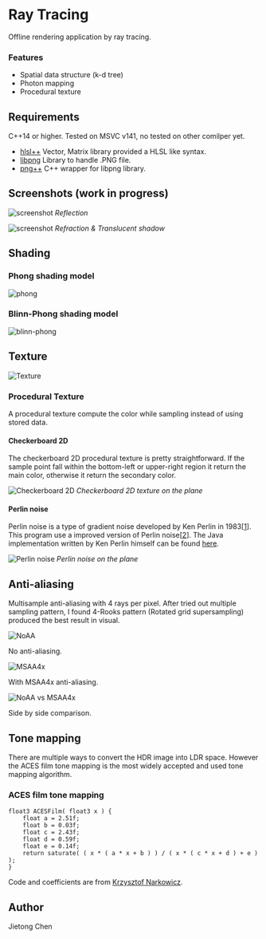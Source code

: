 # Ray Tracing

Offline rendering application by ray tracing.

### Features

- Spatial data structure (k-d tree)
- Photon mapping
- Procedural texture

## Requirements

C++14 or higher. Tested on MSVC v141, no tested on other comilper yet. 

- [hlsl++](https://github.com/redorav/hlslpp)    Vector, Matrix library provided a HLSL like syntax.
- [libpng](http://www.libpng.org/pub/png/libpng.html)    Library to handle .PNG file.
- [png++](https://www.nongnu.org/pngpp/)   C++ wrapper for libpng library.

## Screenshots (work in progress)

![screenshot](https://raw.githubusercontent.com/CJT-Jackton/RayTracing/master/Screenshots/Reflection_1.png "Screenshot 1")
    *Reflection*

![screenshot](https://raw.githubusercontent.com/CJT-Jackton/RayTracing/master/Screenshots/Refraction_2.png "Screenshot 2")
    *Refraction & Translucent shadow*

## Shading

### Phong shading model

![phong](https://raw.githubusercontent.com/CJT-Jackton/RayTracing/master/Screenshots/Checkpoint3_Phong.png "Phong Shading")

### Blinn-Phong shading model

![blinn-phong](https://raw.githubusercontent.com/CJT-Jackton/RayTracing/master/Screenshots/Checkpoint3_Blinn-Phong.png "Blinn-Phong Shading")

## Texture

![Texture](https://raw.githubusercontent.com/CJT-Jackton/RayTracing/master/Screenshots/Texture_Bilinear.png "Texture mapping")

### Procedural Texture

A procedural texture compute the color while sampling instead of using stored data. 

#### Checkerboard 2D

The checkerboard 2D procedural texture is pretty straightforward. If the sample point fall within the bottom-left or upper-right region it return the main color, otherwise it return the secondary color.

![Checkerboard 2D](https://raw.githubusercontent.com/CJT-Jackton/RayTracing/master/Screenshots/Procedural_Texture_Checkerboard2D.png "Procedural Texture Checkerboard2D")
    *Checkerboard 2D texture on the plane*

#### Perlin noise

Perlin noise is a type of gradient noise developed by Ken Perlin in 1983[[1](https://dl.acm.org/citation.cfm?doid=325165.325247)]. This program use a improved version of Perlin noise[[2](https://mrl.nyu.edu/~perlin/paper445.pdf)]. The Java implementation written by Ken Perlin himself can be found [here](https://cs.nyu.edu/~perlin/noise/).

![Perlin noise](https://raw.githubusercontent.com/CJT-Jackton/RayTracing/master/Screenshots/Procedural_Texture_Perlin_Noise.png "Procedural Texture Perlin Noise")
    *Perlin noise on the plane*

## Anti-aliasing

Multisample anti-aliasing with 4 rays per pixel.
After tried out multiple sampling pattern, I found 4-Rooks pattern (Rotated grid supersampling) produced the best result in visual.

![NoAA](https://raw.githubusercontent.com/CJT-Jackton/RayTracing/master/Screenshots/Checkpoint3_NoAA.png "No Anti-aliasing")

No anti-aliasing.

![MSAA4x](https://raw.githubusercontent.com/CJT-Jackton/RayTracing/master/Screenshots/Checkpoint3_MSAA4x.png "Multisample Anti-aliasing")

With MSAA4x anti-aliasing.

![NoAA vs MSAA4x](https://raw.githubusercontent.com/CJT-Jackton/RayTracing/master/Screenshots/Checkpoint3_NoAAvsMSAA4x.png "NoAA vs MSAA4x")

Side by side comparison.

## Tone mapping

There are multiple ways to convert the HDR image into LDR space. However the ACES film tone mapping is the most widely accepted and used tone mapping algorithm.

### ACES film tone mapping

```hlsl
float3 ACESFilm( float3 x ) {
    float a = 2.51f;
    float b = 0.03f;
    float c = 2.43f;
    float d = 0.59f;
    float e = 0.14f;
    return saturate( ( x * ( a * x + b ) ) / ( x * ( c * x + d ) + e ) );
}
```

Code and coefficients are from [Krzysztof Narkowicz](https://knarkowicz.wordpress.com/2016/01/06/aces-filmic-tone-mapping-curve/).

## Author
Jietong Chen
